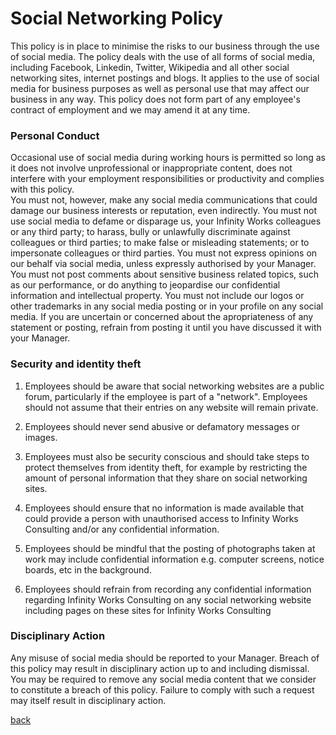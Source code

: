 # Social Networking Policy

This policy is in place to minimise the risks to our business through the use of social media.  The policy deals with the use of all forms of social media, including Facebook, Linkedin, Twitter, Wikipedia and all other social networking sites, internet postings and blogs.   It applies to the use of social media for business purposes as well as personal use that may affect our business in any way. This policy does not form part of any employee's contract of employment and we may amend it at any time.


### Personal Conduct
Occasional use of social media during working hours is permitted so long as it does not involve unprofessional or inappropriate content, does not interfere with your employment responsibilities or productivity and complies with this policy.  
You must not, however, make any social media communications that could damage our business interests or reputation, even indirectly.  You must not use social media to defame or disparage us, your Infinity Works colleagues or any third party; to harass, bully or unlawfully discriminate against colleagues or third parties; to make false or misleading statements; or to impersonate colleagues or third parties.   You must not express opinions on our behalf via social media, unless expressly authorised by your Manager.  You must not post comments about sensitive business related topics, such as our performance, or do anything to jeopardise our confidential information and intellectual property. You must not include our logos or other trademarks in any social media posting or in your profile on any social media. If you are uncertain or concerned about the apropriateness of any statement or posting, refrain from posting it until you have discussed it with your Manager.


### Security and identity theft

1. Employees should be aware that social networking websites are a public forum, particularly if the employee is part of a "network". Employees should not assume that their entries on any website will remain private.

1. Employees should never send abusive or defamatory messages or images.

1. Employees must also be security conscious and should take steps to protect themselves from identity theft, for example by restricting the amount of personal information that they share on social networking sites.

1. Employees should ensure that no information is made available that could provide a person with unauthorised access to Infinity Works Consulting and/or any confidential information.

1. Employees should be mindful that the posting of photographs taken at work may include confidential information e.g. computer screens, notice boards, etc in the background.

1. Employees should refrain from recording any confidential information regarding Infinity Works Consulting on any social networking website including pages on these sites for Infinity Works Consulting
 

### Disciplinary Action
Any misuse of social media should be reported to your Manager. Breach of this policy may result in disciplinary action up to and including dismissal.  You may be required to remove any social media content that we consider to constitute a breach of this policy.  Failure to comply with such a request may itself result in disciplinary action. 

[back](../README.md#a-z-policies)
